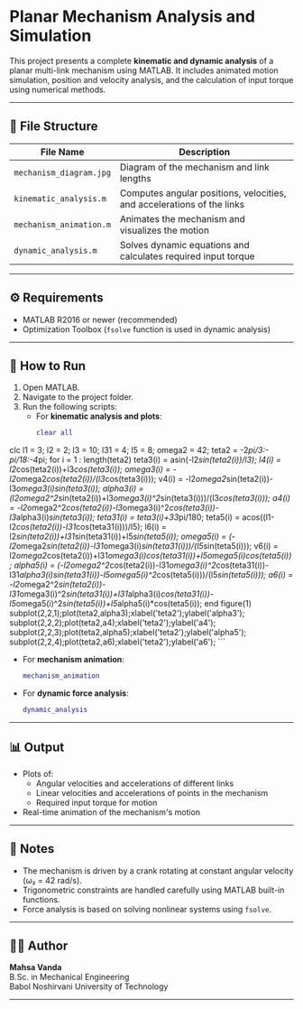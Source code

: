 
# Planar Mechanism Analysis and Simulation

This project presents a complete **kinematic and dynamic analysis** of a planar multi-link mechanism using MATLAB. It includes animated motion simulation, position and velocity analysis, and the calculation of input torque using numerical methods.

---

## 📁 File Structure

| File Name              | Description |
|------------------------|-------------|
| `mechanism_diagram.jpg` | Diagram of the mechanism and link lengths |
| `kinematic_analysis.m`  | Computes angular positions, velocities, and accelerations of the links |
| `mechanism_animation.m` | Animates the mechanism and visualizes the motion |
| `dynamic_analysis.m`    | Solves dynamic equations and calculates required input torque |

---

## ⚙️ Requirements

- MATLAB R2016 or newer (recommended)
- Optimization Toolbox (`fsolve` function is used in dynamic analysis)

---

## 🚀 How to Run

1. Open MATLAB.
2. Navigate to the project folder.
3. Run the following scripts:
   - For **kinematic analysis and plots**:
     ```matlab
     clear all
clc
l1 = 3; l2 = 2; l3 = 10; l31 = 4; l5 = 8; omega2 = 42;
teta2 = -2*pi/3:-pi/18:-4*pi;
for i = 1 : length(teta2)
    teta3(i) = asin(-l2*sin(teta2(i))/l3);
    l4(i) = l2*cos(teta2(i))+l3*cos(teta3(i));
    omega3(i) = -l2*omega2*cos(teta2(i))/(l3*cos(teta3(i)));
    v4(i) = -l2*omega2*sin(teta2(i))-l3*omega3(i)*sin(teta3(i));
    alpha3(i) = (l2*omega2^2*sin(teta2(i))+l3*omega3(i)^2*sin(teta3(i)))/(l3*cos(teta3(i)));
    a4(i) = -l2*omega2^2*cos(teta2(i))-l3*omega3(i)^2*cos(teta3(i))-l3*alpha3(i)*sin(teta3(i));
    teta31(i) = teta3(i)+33*pi/180;
    teta5(i) = acos((l1-l2*cos(teta2(i))-l31*cos(teta31(i)))/l5);
    l6(i) = l2*sin(teta2(i))+l31*sin(teta31(i))+l5*sin(teta5(i));
    omega5(i) = (-l2*omega2*sin(teta2(i))-l31*omega3(i)*sin(teta31(i)))/(l5*sin(teta5(i)));
    v6(i) = l2*omega2*cos(teta2(i))+l31*omega3(i)*cos(teta31(i))+l5*omega5(i)*cos(teta5(i));
    alpha5(i) = (-l2*omega2^2*cos(teta2(i))-l31*omega3(i)^2*cos(teta31(i))-l31*alpha3(i)*sin(teta31(i))-l5*omega5(i)^2*cos(teta5(i)))/(l5*sin(teta5(i)));
    a6(i) = -l2*omega2^2*sin(teta2(i))-l31*omega3(i)^2*sin(teta31(i))+l31*alpha3(i)*cos(teta31(i))-l5*omega5(i)^2*sin(teta5(i))+l5*alpha5(i)*cos(teta5(i));
end
figure(1)
subplot(2,2,1);plot(teta2,alpha3);xlabel('teta2');ylabel('alpha3');
subplot(2,2,2);plot(teta2,a4);xlabel('teta2');ylabel('a4');
subplot(2,2,3);plot(teta2,alpha5);xlabel('teta2');ylabel('alpha5');
subplot(2,2,4);plot(teta2,a6);xlabel('teta2');ylabel('a6');
     ```
   - For **mechanism animation**:
     ```matlab
     mechanism_animation
     ```
   - For **dynamic force analysis**:
     ```matlab
     dynamic_analysis
     ```

---

## 📊 Output

- Plots of:
  - Angular velocities and accelerations of different links
  - Linear velocities and accelerations of points in the mechanism
  - Required input torque for motion
- Real-time animation of the mechanism's motion

---

## 📌 Notes

- The mechanism is driven by a crank rotating at constant angular velocity (ω₂ = 42 rad/s).
- Trigonometric constraints are handled carefully using MATLAB built-in functions.
- Force analysis is based on solving nonlinear systems using `fsolve`.

---

## 👩‍💻 Author

**Mahsa Vanda**  
B.Sc. in Mechanical Engineering  
Babol Noshirvani University of Technology

---

